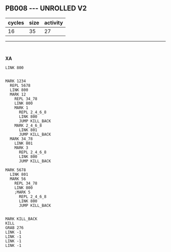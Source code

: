 ## PB008 --- UNROLLED V2

| cycles | size | activity |
| ------ | ---- | -------- |
| 16 | 35 | 27 |
<hr>
<br>

**XA**

```
LINK 800


MARK 1234
  REPL 5678
  LINK 800
  MARK 12
    REPL 34_78
    LINK 800
    MARK 1
      REPL 2_4_6_8
      LINK 800
      JUMP KILL_BACK
    MARK 2_4_6_8
      LINK 801
      JUMP KILL_BACK
  MARK 34_78
    LINK 801
    MARK 3
      REPL 2_4_6_8
      LINK 800
      JUMP KILL_BACK

MARK 5678
  LINK 801
  MARK 56
    REPL 34_78
    LINK 800
    ;MARK 5
      REPL 2_4_6_8
      LINK 800
      JUMP KILL_BACK


MARK KILL_BACK
KILL
GRAB 276
LINK -1
LINK -1
LINK -1
LINK -1
```

